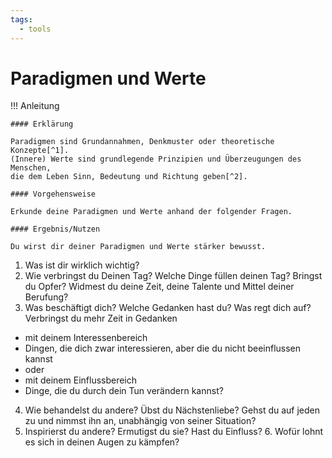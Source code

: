 ```yaml
---
tags:
  - tools
---
```


# Paradigmen und Werte

!!! Anleitung

    #### Erklärung

    Paradigmen sind Grundannahmen, Denkmuster oder theoretische Konzepte[^1]. 
    (Innere) Werte sind grundlegende Prinzipien und Überzeugungen des Menschen, 
    die dem Leben Sinn, Bedeutung und Richtung geben[^2].

    #### Vorgehensweise

    Erkunde deine Paradigmen und Werte anhand der folgender Fragen. 

    #### Ergebnis/Nutzen

    Du wirst dir deiner Paradigmen und Werte stärker bewusst.


1. Was ist dir wirklich wichtig?
2. Wie verbringst du Deinen Tag? Welche Dinge füllen deinen Tag? Bringst du Opfer? Widmest du deine Zeit, deine Talente und Mittel deiner Berufung?
3. Was beschäftigt dich? Welche Gedanken hast du? Was regt dich auf? Verbringst du mehr Zeit in Gedanken 
- mit deinem Interessenbereich 
- Dingen, die dich zwar interessieren, aber die du nicht beeinflussen kannst 
- oder
- mit deinem Einflussbereich 
- Dinge, die du durch dein Tun verändern kannst?
4. Wie behandelst du andere? Übst du Nächstenliebe? Gehst du auf jeden zu und nimmst ihn an, unabhängig von seiner Situation?
5. Inspirierst du andere? Ermutigst du sie? Hast du Einfluss? 6. Wofür lohnt es sich in deinen Augen zu kämpfen?

[^1]: vgl. Onlinelexikon für Psychologie und Pädagogik (Stangl, 2022)
[^2]: vgl. Stephan Holthaus, Werte – Was Deutschland wirklich braucht, S.117 (Brunnen, 2008)